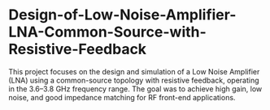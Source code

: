 # Design-of-Low-Noise-Amplifier-LNA-Common-Source-with-Resistive-Feedback
This project focuses on the design and simulation of a Low Noise Amplifier (LNA) using a common-source topology with resistive feedback, operating in the 3.6–3.8 GHz frequency range. The goal was to achieve high gain, low noise, and good impedance matching for RF front-end applications.
